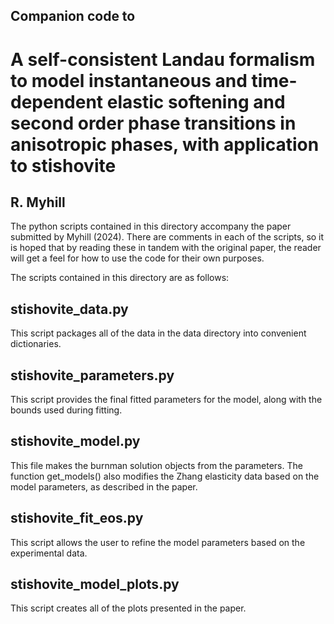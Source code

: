 ## Companion code to
# A self-consistent Landau formalism to model instantaneous and time-dependent elastic softening and second order phase transitions in anisotropic phases, with application to stishovite
## R. Myhill

The python scripts contained in this directory accompany the paper
submitted by Myhill (2024).
There are comments in each of the scripts, so it is hoped that by reading
these in tandem with the original paper, the reader will get a feel
for how to use the code for their own purposes.

The scripts contained in this directory are as follows:

stishovite_data.py
------------------
This script packages all of the data in the data directory into convenient
dictionaries.

stishovite_parameters.py
------------------------
This script provides the final fitted parameters for the model,
along with the bounds used during fitting.

stishovite_model.py
-------------------
This file makes the burnman solution objects from the parameters.
The function get_models() also modifies the Zhang elasticity data
based on the model parameters, as described in the paper.

stishovite_fit_eos.py
---------------------
This script allows the user to refine the model parameters
based on the experimental data.

stishovite_model_plots.py
-------------------------
This script creates all of the plots presented in the paper.
